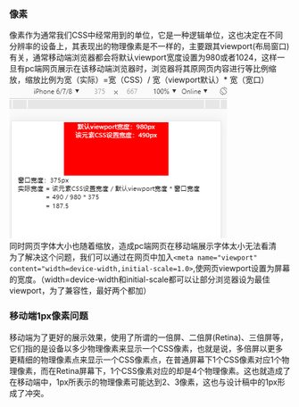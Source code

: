 ### 像素
像素作为通常我们CSS中经常用到的单位，它是一种逻辑单位，这也决定在不同分辨率的设备上，其表现出的物理像素是不一样的，主要跟其viewport(布局窗口)有关，通常移动端浏览器都会将默认viewport宽度设置为980或者1024，这样一旦有pc端网页展示在该移动端浏览器时，浏览器将其原网页内容进行等比例缩放，缩放比例为宽（实际）=宽（CSS）/ 宽（viewport默认）* 宽（宽口）  
![pc网页移动端展示缩放比例图](https://github.com/Yxiansheng/-/blob/master/%E6%96%87%E6%A1%A3%E4%BD%BF%E7%94%A8%E5%9B%BE%E7%89%87/img1.png?raw=true)  
同时网页字体大小也随着缩放，造成pc端网页在移动端展示字体太小无法看清  
为了解决这个问题，我们可以通过在网页中加入```<meta name="viewport" content="width=device-width,initial-scale=1.0>```,使网页viewport设置为屏幕的宽度。（width=device-width和initial-scale都可以让部分浏览器设为最佳viewport，为了兼容性，最好两个都加）

### 移动端1px像素问题
移动端为了更好的展示效果，使用了所谓的一倍屏、二倍屏(Retina)、三倍屏等，它们指的是设备以多少物理像素来显示一个CSS像素，也就是说，多倍屏以更多更精细的物理像素点来显示一个CSS像素点，在普通屏幕下1个CSS像素对应1个物理像素，而在Retina屏幕下，1个CSS像素对应的却是4个物理像素。这也就造成了在移动端中，1px所表示的物理像素可能达到2、3像素，这也与设计稿中的1px形成了冲突。
